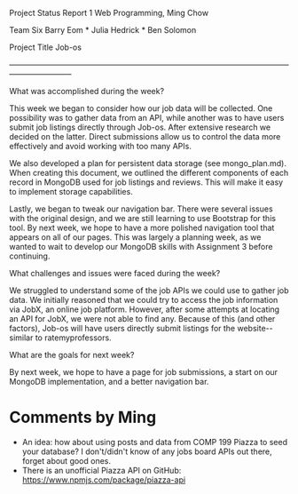 Project Status Report 1
Web Programming, Ming Chow

Team Six
Barry Eom * Julia Hedrick * Ben Solomon

Project Title
Job-os

————————————————————————————————————————————

What was accomplished during the week?

This week we began to consider how our job data will be collected. One possibility
was to gather data from an API, while another was to have users submit job
listings directly through Job-os. After extensive research we decided on the
latter. Direct submissions allow us to control the data more effectively
and avoid working with too many APIs.

We also developed a plan for persistent data storage (see mongo_plan.md). When
creating this document, we outlined the different components of each record
in MongoDB used for job listings and reviews. This will make it easy to implement
storage capabilities.

Lastly, we began to tweak our navigation bar. There were several issues with
the original design, and we are still learning to use Bootstrap for this tool.
By next week, we hope to have a more polished navigation tool that appears on
all of our pages. This was largely a planning week, as we wanted to wait to develop
our MongoDB skills with Assignment 3 before continuing.


What challenges and issues were faced during the week?

We struggled to understand some of the job APIs we could use to gather job data.
We initially reasoned that we could try to access the job information via JobX, an 
online job platform. However, after some attempts at locating an API for JobX, we
were not able to find any. Because of this (and other factors), Job-os will have 
users directly submit listings for the website--similar to ratemyprofessors.



What are the goals for next week?

By next week, we hope to have a page for job submissions, a start on our
MongoDB implementation, and a better navigation bar.

# Comments by Ming
* An idea: how about using posts and data from COMP 199 Piazza to seed your database?  I don't/didn't know of any jobs board APIs out there, forget about good ones.
* There is an unofficial Piazza API on GitHub: https://www.npmjs.com/package/piazza-api
